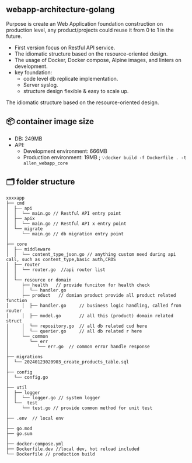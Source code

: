 ## webapp-architecture-golang
Purpose is create an Web Application foundation construction on production level, any product/projects could reuse it from 0 to 1 in the future.
* First version focus on Restful API service.
* The idiomatic structure based on the resource-oriented design.
* The usage of Docker, Docker compose, Alpine images, and linters on development.
* key foundation:
  * code level db replicate implementation. 
  * Server syslog.
  * structure design flexible & easy to scale up.

The idiomatic structure based on the resource-oriented design.

## 📦 container image size 
* DB: 249MB
* API: 
  * Development environment: 666MB
  * Production environment: 19MB ; 💡`docker build -f Dockerfile . -t allen_webapp_core`

## 🗂️ folder structure
```
xxxxapp
├── cmd
│  ├── api
│  │  └── main.go // Restful API entry point
│  ├── apix
│  │  └── main.go // Restful API x entry point 
│  └── migrate 
│     └── main.go // db migration entry point
│
├── core
│  ├── middleware
│  │  └── content_type_json.go // anything custom need during api call, such as content_type,basic auth,CROS 
│  ├── router
│  │  └── router.go  //api router list
│  │
│  └── resource or domain 
│     ├── health   // provide funciton for health check
│     │  └── handler.go  
│     ├── product   // domian product provide all product related function
│     │  ├── handler.go     // business logic handling, called from router
│     │  ├── model.go       // all this (product) domain related struct
│     │  └── repository.go  // all db related cud here
│     │  └── querier.go     // all db related r here
│     └── common
│        └── err 
│           └── err.go  // common error handle response
│
├── migrations
│  └── 20240123020903_create_products_table.sql
│
├── config
│  └── config.go
│
├── util
│  ├── logger
│  │  └── logger.go // system logger
│  └──  test
│     └── test.go // provide common method for unit test
│
├── .env  // local env
│
├── go.mod
├── go.sum
│
├── docker-compose.yml
├── Dockerfile.dev //local dev, hot reload included
└── Dockerfile // production build
```


